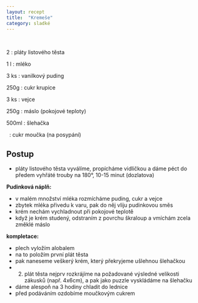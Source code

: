 ```yaml
---
layout: recept
title:  "Kremeše"
category: sladké
---
```


<br>

<div class="ingredience" markdown="1">

2
: pláty listového těsta

1 l
: mléko

3 ks
: vanilkový puding

250g
: cukr krupice

3 ks
: vejce

250g
: máslo (pokojové teploty)

500ml
: šlehačka

&nbsp;
: cukr moučka (na posypání)

</div>


## Postup

<div class="postup" markdown="1">  

- pláty listového těsta vyválíme, propícháme vidličkou a dáme péct do předem vyhřáté trouby na 180°, 10-15 minut (dozlatova)


**Pudinková náplň:**
- v malém množství mléka rozmícháme puding, cukr a vejce
- zbytek mléka přivedu k varu, pak do něj vliju pudinkovou směs
- krém nechám vychladnout při pokojové teplotě
- když je krém studený, odstraním z povrchu škraloup a vmíchám zcela změklé máslo


**kompletace:**
- plech vyložím alobalem 
- na to položím první plát těsta
- pak naneseme veškerý krém, který překryjeme ušlehnou šlehačkou
- 2. plát těsta nejprv rozkrájíme na požadované výsledné velikosti zákusků (např. 4x6cm), a pak jako puzzle vyskládáme na šlehačku
- dáme alespoň na 3 hodiny chladit do lednice
- před podáváním ozdobíme moučkovým cukrem
     
</div>
